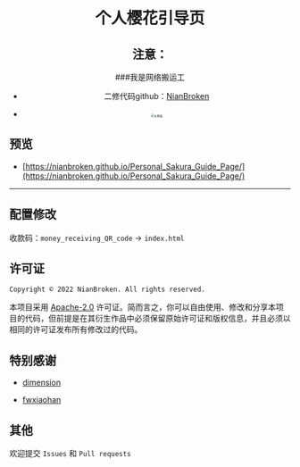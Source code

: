 <div align="center">

# 个人樱花引导页

## 注意：

###我是网络搬运工

- 二修代码github：[NianBroken](https://github.com/NianBroken/Personal_Sakura_Guide_Page "NianBroken") 


- <img src="https://https://github.com/xaiolu/Personal_Sakura_Guide_Page/images/style.png" alt="主界面" style="zoom:35%;" />

</div>

## 预览

- [https://nianbroken.github.io/Personal_Sakura_Guide_Page/](https://nianbroken.github.io/Personal_Sakura_Guide_Page/)

---

## 配置修改

收款码：`money_receiving_QR_code` → `index.html`

## 许可证

`Copyright © 2022 NianBroken. All rights reserved.`

本项目采用 [Apache-2.0](https://www.apache.org/licenses/LICENSE-2.0) 许可证。简而言之，你可以自由使用、修改和分享本项目的代码，但前提是在其衍生作品中必须保留原始许可证和版权信息，并且必须以相同的许可证发布所有修改过的代码。

## 特别感谢

- [dimension](https://html5up.net/dimension)

- [fwxiaohan](fwxiaohan.github.io)



## 其他

欢迎提交 `Issues` 和 `Pull requests`
